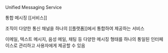 Unified Messaging Service

통합 메시징 [[서비스]]

조직이 다양한 통신 채널을 하나의 [[플랫폼]]에서 통합하여 제공하는 서비스

이메일, 텍스트 메시지, 음성 메일, 채팅 등 다양한 메시징 형태를 하나의 통일된 인터페이스로 관리하고 사용자에게 제공할 수 있음



